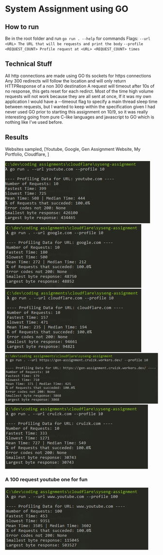 # System Assignment using GO

## How to run
Be in the root folder and run `go run . --help` for commands
Flags: 
`--url <URL> The URL that will be requests and print the body`
`--profile <REQUEST_COUNT> Profile request at <URL> <REQUEST_COUNT> times`

## Technical Stuff
All http connections are made using GO tls sockets for https connections
Any 300 redirects will follow the location and will only return HTTPResponse of a non 300 destination
A request will timeout after 10s of no response, this gets reset for each redirct.
Most of the time high volume requests will not work because they are all sent at once, If it was my own application I would have a --timeout flag to specify a main thread sleep time between requests, but I wanted to keep within the specification given
I had never used GO prior to starting this assignment on 10/9, so it was really interesting going from pure C-like languages and javascript to GO which is nothing like I've used before.

## Results
Websites sampled, [Youtube, Google, Gen Assignment Website, My Portfolio, Cloudflare, ]

![Youtube](imgs/youtube.jpg)
![Google](imgs/google.jpg)
![Cloudflare](imgs/cloudflare.jpg)
![Gen Assignment Website](imgs/mywebsite.jpg)
![My Portfolio](imgs/portfolio.jpg)

### A 100 request youtube one for fun
![Youtube100](imgs/youtube100.jpg)